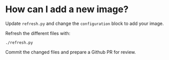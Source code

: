 # How can I add a new image?

Update `refresh.py` and change the `configuration` block to add your image.

Refresh the different files with:

``` shell
./refresh.py
```

Commit the changed files and prepare a Github PR for review.
